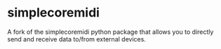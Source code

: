 simplecoremidi
==============

A fork of the simplecoremidi python package that allows you to directly send and receive data to/from external devices.
